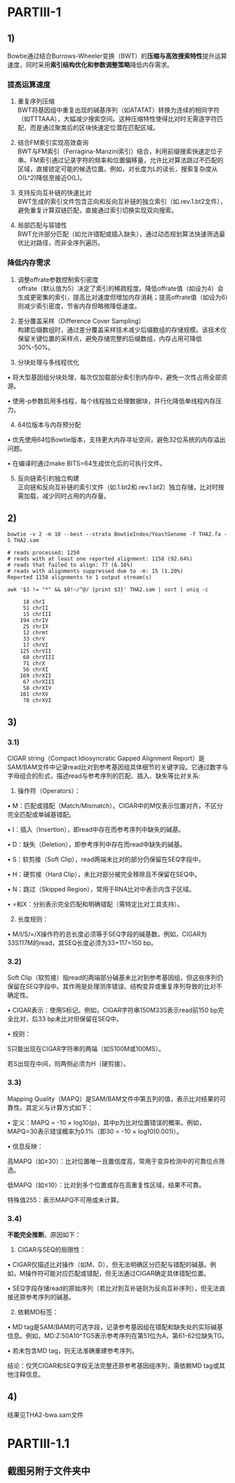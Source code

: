 # PARTIII-1 #
## 1) ##
Bowtie通过结合Burrows-Wheeler变换（BWT）的**压缩与高效搜索特性**提升运算速度，同时采用**索引结构优化和参数调整策略**降低内存需求。
### 提高运算速度 ###
1. 重复序列压缩  
BWT将基因组中重复出现的碱基序列（如ATATAT）转换为连续的相同字符（如TTTAAA），大幅减少搜索空间。这种压缩特性使得比对时无需逐字符匹配，而是通过聚类后的区块快速定位潜在匹配区域。

2. 结合FM索引实现高效查询  
BWT与FM索引（Ferragina-Manzini索引）结合，利用前缀搜索快速定位子串。FM索引通过记录字符的频率和位置偏移量，允许比对算法跳过不匹配的区域，直接锁定可能的候选位置。例如，对长度为L的读长，搜索复杂度从O(L^2)降低至接近O(L)。

3. 支持反向互补链的快速比对  
BWT生成的索引文件包含正向和反向互补链的独立索引（如.rev.1.bt2文件），避免重复计算双链匹配，直接通过索引切换实现双向搜索。

4. 局部匹配与容错性  
BWT允许部分匹配（如允许错配或插入缺失），通过动态规划算法快速筛选最优比对路径，而非全序列遍历。
### 降低内存需求 ###
1. 调整offrate参数控制索引密度  
offrate（默认值为5）决定了索引的稀疏程度。降低offrate值（如设为4）会生成更密集的索引，提高比对速度但增加内存消耗；提高offrate值（如设为6）则减少索引密度，节省内存但略微降低速度。

2. 差分覆盖采样（Difference Cover Sampling）  
构建后缀数组时，通过差分覆盖采样技术减少后缀数组的存储规模。该技术仅保留关键位置的采样点，避免存储完整的后缀数组，内存占用可降低30%-50%。

3. 分块处理与多线程优化  

  • 将大型基因组分块处理，每次仅加载部分索引到内存中，避免一次性占用全部资源。

  • 使用-p参数启用多线程，每个线程独立处理数据块，并行化降低单线程内存压力。

4. 64位版本与内存预分配  

  • 优先使用64位Bowtie版本，支持更大内存寻址空间，避免32位系统的内存溢出问题。

  • 在编译时通过make BITS=64生成优化后的可执行文件。

5. 反向链索引的独立构建  
正向链和反向互补链的索引文件（如.1.bt2和.rev.1.bt2）独立存储，比对时按需加载，减少同时占用的内存量。
## 2) ##
`bowtie -v 2 -m 10 --best --strata BowtieIndex/YeastGenome -f THA2.fa -S THA2.sam`
```
# reads processed: 1250
# reads with at least one reported alignment: 1158 (92.64%)
# reads that failed to align: 77 (6.16%)
# reads with alignments suppressed due to -m: 15 (1.20%)
Reported 1158 alignments to 1 output stream(s)
```
`awk '$3 != "*" && $0!~/^@/ {print $3}' THA2.sam | sort | uniq -c`
```
     18 chrI
     51 chrII
     15 chrIII
    194 chrIV
     25 chrIX
     12 chrmt
     33 chrV
     17 chrVI
    125 chrVII
     68 chrVIII
     71 chrX
     56 chrXI
    169 chrXII
     67 chrXIII
     58 chrXIV
    101 chrXV
     78 chrXVI
```
## 3) ##
### 3.1) ###
CIGAR string（Compact Idiosyncratic Gapped Alignment Report）是SAM/BAM文件中记录read比对到参考基因组具体细节的关键字段。它通过数字与字母组合的形式，描述read与参考序列的匹配、插入、缺失等比对关系:

1. 操作符（Operators）：

  • M：匹配或错配（Match/Mismatch）。CIGAR中的M仅表示位置对齐，不区分完全匹配或单碱基错配。

  • I：插入（Insertion），即read中存在而参考序列中缺失的碱基。

  • D：缺失（Deletion），即参考序列中存在而read中缺失的碱基。

  • S：软剪接（Soft Clip），read两端未比对的部分仍保留在SEQ字段中。

  • H：硬剪接（Hard Clip），未比对部分被完全移除且不保留在SEQ中。

  • N：跳过（Skipped Region），常用于RNA比对中表示内含子区域。

  • =和X：分别表示完全匹配和明确错配（需特定比对工具支持）。

2. 长度规则：

  • M/I/S/=/X操作符的总长度必须等于SEQ字段的碱基数。例如，CIGAR为33S117M的read，其SEQ长度必须为33+117=150 bp。
### 3.2) ###
Soft Clip（软剪接）指read的两端部分碱基未比对到参考基因组，但这些序列仍保留在SEQ字段中。其作用是处理测序错误、结构变异或重复序列导致的比对不确定性。

• CIGAR表示：使用S标记。例如，CIGAR字符串150M33S表示read前150 bp完全比对，后33 bp未比对但保留在SEQ中。

• 规则：

  S只能出现在CIGAR字符串的两端（如S100M或100MS）。

  若S出现在中间，则两侧必须为H（硬剪接）。
### 3.3) ###
Mapping Quality（MAPQ）是SAM/BAM文件中第五列的值，表示比对结果的可靠性。其定义与计算方式如下：

• 定义：MAPQ = -10 × log10(p)，其中p为比对位置错误的概率。例如，MAPQ=30表示错误概率为0.1%（即30 = -10 × log10(0.001)）。

• 信息反映：

  高MAPQ（如≥30）：比对位置唯一且置信度高，常用于变异检测中的可靠位点筛选。

  低MAPQ（如≤10）：比对到多个位置或存在高重复性区域，结果不可靠。

  特殊值255：表示MAPQ不可用或未计算。
### 3.4) ###
**不能完全推断**。原因如下：

1. CIGAR与SEQ的局限性：

  • CIGAR仅描述比对操作（如M、D），但无法明确区分匹配与错配的碱基。例如，M操作符可能对应匹配或错配，但无法通过CIGAR确定具体错配位置。

  • SEQ字段存储read的原始序列（若比对到互补链则为反向互补序列），但无法直接还原参考序列的碱基。

2. 依赖MD标签：

  • MD tag是SAM/BAM的可选字段，记录参考基因组在错配和缺失处的实际碱基信息。例如，MD:Z:50A10^TG5表示参考序列在第51位为A，第61-62位缺失TG。

  • 若未包含MD tag，则无法准确重建参考序列。

结论：仅凭CIGAR和SEQ字段无法完整还原参考基因组序列，需依赖MD tag或其他注释信息。
## 4) ##
结果见THA2-bwa.sam文件
# PARTIII-1.1 #
## 截图另附于文件夹中 ##
